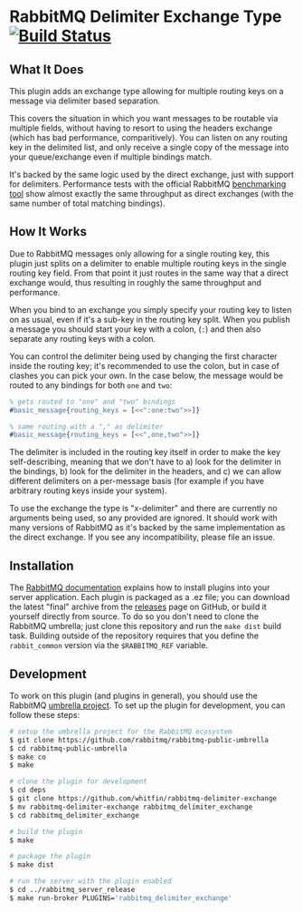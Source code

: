 # RabbitMQ Delimiter Exchange Type [![Build Status](https://img.shields.io/travis/whitfin/rabbitmq-delimiter-exchange.svg)](https://travis-ci.org/whitfin/rabbitmq-delimiter-exchange)

## What It Does

This plugin adds an exchange type allowing for multiple routing keys
on a message via delimiter based separation.

This covers the situation in which you want messages to be routable
via multiple fields, without having to resort to using the headers
exchange (which has bad performance, comparitively). You can listen
on any routing key in the delimited list, and only receive a single
copy of the message into your queue/exchange even if multiple bindings
match.

It's backed by the same logic used by the direct exchange, just with
support for delimiters. Performance tests with the official RabbitMQ
[benchmarking tool](https://github.com/rabbitmq/rabbitmq-perf-test)
show almost exactly the same throughput as direct exchanges (with
the same number of total matching bindings).

## How It Works

Due to RabbitMQ messages only allowing for a single routing key, this
plugin just splits on a delimiter to enable multiple routing keys in
the single routing key field. From that point it just routes in the
same way that a direct exchange would, thus resulting in roughly the
same throughput and performance.

When you bind to an exchange you simply specify your routing key to
listen on as usual, even if it's a sub-key in the routing key split.
When you publish a message you should start your key with a colon,
(`:`) and then also separate any routing keys with a colon.

You can control the delimiter being used by changing the first character
inside the routing key; it's recommended to use the colon, but in case
of clashes you can pick your own. In the case below, the message would
be routed to any bindings for both `one` and `two`:

```erlang
% gets routed to "one" and "two" bindings
#basic_message{routing_keys = [<<":one:two">>]}

% same routing with a "," as delimiter
#basic_message{routing_keys = [<<",one,two">>]}
```

The delimiter is included in the routing key itself in order to make the
key self-describing, meaning that we don't have to a) look for the delimiter
in the bindings, b) look for the delimiter in the headers, and c) we can
allow different delimiters on a per-message basis (for example if you have
arbitrary routing keys inside your system).

To use the exchange the type is "x-delimiter" and there are currently no
arguments being used, so any provided are ignored. It should work with many
versions of RabbitMQ as it's backed by the same implementation as the direct
exchange. If you see any incompatibility, please file an issue.

## Installation

The [RabbitMQ documentation](https://www.rabbitmq.com/installing-plugins.html)
explains how to install plugins into your server application. Each plugin is
packaged as a .ez file; you can download the latest "final" archive from the
[releases](https://github.com/whitfin/rabbitmq-delimiter-exchange/releases)
page on GitHub, or build it yourself directly from source. To do so you don't
need to clone the RabbitMQ umbrella; just clone this repository and run the
`make dist` build task. Building outside of the repository requires that you
define the `rabbit_common` version via the `$RABBITMQ_REF` variable.

## Development

To work on this plugin (and plugins in general), you should use the RabbitMQ
[umbrella project](https://github.com/rabbitmq/rabbitmq-public-umbrella). To
set up the plugin for development, you can follow these steps:

```bash
# setup the umbrella project for the RabbitMQ ecosystem
$ git clone https://github.com/rabbitmq/rabbitmq-public-umbrella
$ cd rabbitmq-public-umbrella
$ make co
$ make

# clone the plugin for development
$ cd deps
$ git clone https://github.com/whitfin/rabbitmq-delimiter-exchange
$ mv rabbitmq-delimiter-exchange rabbitmq_delimiter_exchange
$ cd rabbitmq_delimiter_exchange

# build the plugin
$ make

# package the plugin
$ make dist

# run the server with the plugin enabled
$ cd ../rabbitmq_server_release
$ make run-broker PLUGINS='rabbitmq_delimiter_exchange'
```
